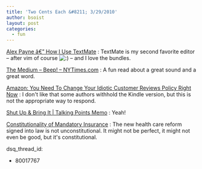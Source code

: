 ```yaml
---
title: 'Two Cents Each &#8211; 3/29/2010'
author: bsoist
layout: post
categories:
  - fun
---
```

[Alex Payne â€” How I Use TextMate][1]
:   TextMate is my second favorite editor &#8211; after vim of course <img src='http://archive.whsjr.soistmann.com/oped/wp-includes/images/smilies/icon_smile.gif' alt=':)' class='wp-smiley' /> &#8211; and I love the bundles.

[The Medium &#8211; Beep! &#8211; NYTimes.com][2]
:   A fun read about a great sound and a great word.

[Amazon: You Need To Change Your Idiotic Customer Reviews Policy Right Now][3]
:   I don&#039;t like that some authors withhold the Kindle version, but this is not the appropriate way to respond.

[Shut Up & Bring It | Talking Points Memo][4]
:   Yeah!

[Constitutionality of Mandatory Insurance][5]
:   The new health care reform signed into law is not unconstitutional. It might not be perfect, it might not even be good, but it&#039;s constitutional.

 [1]: http://al3x.net/2008/12/03/how-i-use-textmate.html
 [2]: http://www.nytimes.com/2010/03/21/magazine/21FOB-medium-t.html
 [3]: http://techcrunch.com/2010/03/22/im-not-kidding-do-it-now/
 [4]: http://www.talkingpointsmemo.com/archives/2010/03/shut_up_bring_it_on.php?utm_source=feedburner&utm_medium=feed&utm_campaign=Feed%3A+Talking-Points-Memo+%28Talking+Points+Memo%3A+by+Joshua+Micah+Marshall%29&utm_content=Google+Reader
 [5]: http://www.fivethirtyeight.com/2010/03/constitutionality-of-mandatory.html
dsq_thread_id:
  - 80017767
